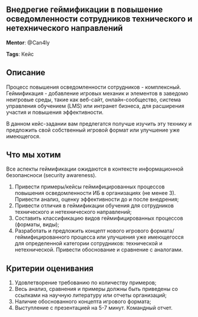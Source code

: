 ## Внедрегие геймификации в повышение осведомленности сотрудников технического и нетехнического направлений

**Mentor**: @Can4ly

**Tags**: Кейс

## Описание

Процесс повышения осведомленности сотрудников - комплексный. Геймификация - добавление игровых механик и элементов в заведомо неигровые среды, 
такие как веб-сайт, онлайн-сообщество, система управления обучением (LMS) или интранет бизнеса, для расширения участия и повышения эффективности.

В данном кейс-задании вам предлегатся получше изучить эту технику и предложить свой собственный игровой формат или улучшение уже имеющегося.

## Что мы хотим

Все аспекты геймификации ожидаются в контексте информационной безопансноси (security awareness).

1. Привести примеры/кейсы геймифицированных процессов повышения осведомленности ИБ в организациях (не менее 3). Привести анализ, оценку эффективности до и после внедрения;
2. Привести отличия в геймификации обучения для сотрудников технического и нетехнического направлений;
3. Составить классификацию видов геймифицированных процессов (форматы, виды);
4. Разработать и предложить концепт нового игрового формата/геймифицированного процесса или улучшения уже имеющегосся для определенной категории сотрудников: технической и нетехнической. 
Привести обоснование и сравнение с аналогами.

## Критерии оценивания

1. Удовлетворение требованию по количеству примеров;
2. Весь анализ, сравнения и примеры должны быть приведены со ссылками на научную литературу или отчеты организаций;
3. Наличие обоснованного концепта игрового формата;
4. Выступление с презентацией на 5-7 минут. Командный отчет.
